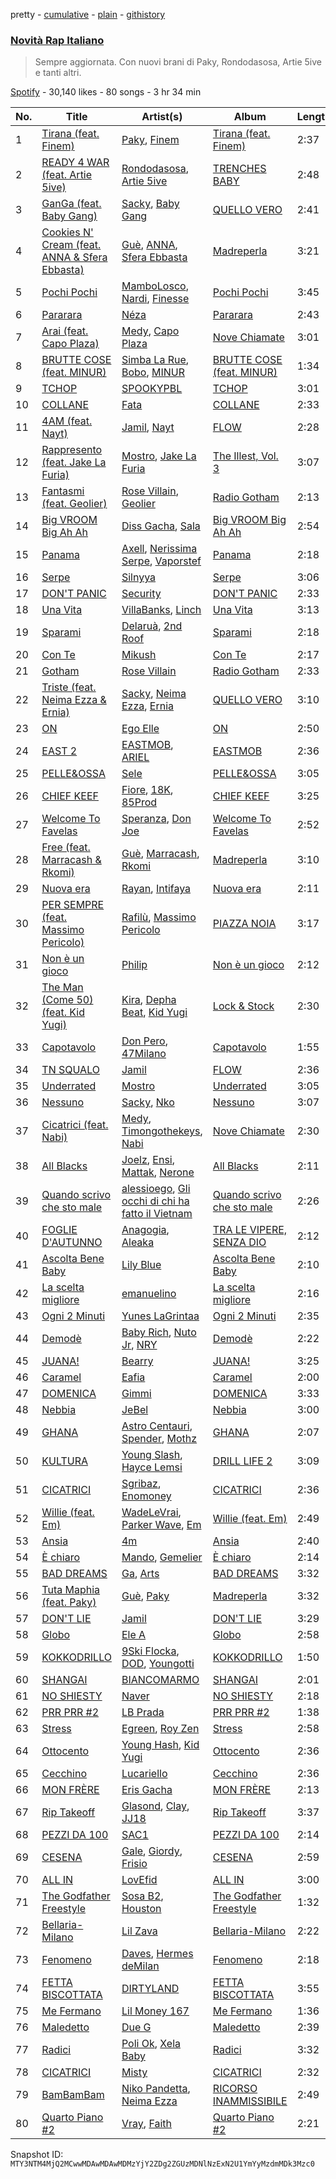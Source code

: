 pretty - [cumulative](/playlists/cumulative/37i9dQZF1DX1OQlaot30zi.md) - [plain](/playlists/plain/37i9dQZF1DX1OQlaot30zi) - [githistory](https://github.githistory.xyz/mackorone/spotify-playlist-archive/blob/main/playlists/plain/37i9dQZF1DX1OQlaot30zi)

### [Novità Rap Italiano](https://open.spotify.com/playlist/37i9dQZF1DX1OQlaot30zi)

> Sempre aggiornata\. Con nuovi brani di Paky, Rondodasosa, Artie 5ive e tanti altri.

[Spotify](https://open.spotify.com/user/spotify) - 30,140 likes - 80 songs - 3 hr 34 min

| No. | Title | Artist(s) | Album | Length |
|---|---|---|---|---|
| 1 | [Tirana \(feat\. Finem\)](https://open.spotify.com/track/1EsVVU4G94ZdAaeEHP4T0d) | [Paky](https://open.spotify.com/artist/1KQJOTeIMbixtnSWY4sYs2), [Finem](https://open.spotify.com/artist/4BdukbROt8qmkffXOpDW50) | [Tirana \(feat\. Finem\)](https://open.spotify.com/album/0D2zfLodyfFuVg4W5uT3gU) | 2:37 |
| 2 | [READY 4 WAR \(feat\. Artie 5ive\)](https://open.spotify.com/track/0pwRSrIxfrAdTLbPaEtZli) | [Rondodasosa](https://open.spotify.com/artist/61bQ4nwIioR8w6PGxzpyY3), [Artie 5ive](https://open.spotify.com/artist/2R4kNOwHUUsuDYhKsESVbF) | [TRENCHES BABY](https://open.spotify.com/album/2hR7F1mFXBaSuGE9dL1B7i) | 2:48 |
| 3 | [GanGa \(feat\. Baby Gang\)](https://open.spotify.com/track/4lZ87DJUjjAEcOzF6Uhyfj) | [Sacky](https://open.spotify.com/artist/1sybJwRGo9WiiqcZLzzAbS), [Baby Gang](https://open.spotify.com/artist/3LvwPiJQJ0da0GurKMToV0) | [QUELLO VERO](https://open.spotify.com/album/5sKFWHoVyf9t65zdLmx6wg) | 2:41 |
| 4 | [Cookies N' Cream \(feat\. ANNA & Sfera Ebbasta\)](https://open.spotify.com/track/1xUnvxp9DFrpwXnO0RHKUp) | [Guè](https://open.spotify.com/artist/7F2utINZ6tSokSiZTQBE27), [ANNA](https://open.spotify.com/artist/7K80yOTC0Id95gRaOxDG5u), [Sfera Ebbasta](https://open.spotify.com/artist/23TFHmajVfBtlRx5MXqgoz) | [Madreperla](https://open.spotify.com/album/5FnVg6RBrEFUIEpHRw8EB1) | 3:21 |
| 5 | [Pochi Pochi](https://open.spotify.com/track/34wBFYmnw1sBcHyrhoYAS0) | [MamboLosco](https://open.spotify.com/artist/4BFn4jmfqSNaHtPWHTcy41), [Nardi](https://open.spotify.com/artist/5Weajr5biqrfs2QaSMUhCG), [Finesse](https://open.spotify.com/artist/3GWuJyC9r6Ug0F6jeLzTpY) | [Pochi Pochi](https://open.spotify.com/album/1TsFStYVqJM83KkGYGfZjc) | 3:45 |
| 6 | [Pararara](https://open.spotify.com/track/5Vio7g8p9zDEdJY03cDF2G) | [Néza](https://open.spotify.com/artist/6cE2WyjXwngsJynb3uk1WO) | [Pararara](https://open.spotify.com/album/3wy6SeCkIKp1AipBNAJx8q) | 2:43 |
| 7 | [Arai \(feat\. Capo Plaza\)](https://open.spotify.com/track/1la73rdzbQGNRFJyO9E71c) | [Medy](https://open.spotify.com/artist/3lbFUmlaNMa9ZVSabLlkhn), [Capo Plaza](https://open.spotify.com/artist/5SulO4l40qDuV9zUGLZx7n) | [Nove Chiamate](https://open.spotify.com/album/5r2DMxv3IGCkVIhksqgkFy) | 3:01 |
| 8 | [BRUTTE COSE \(feat\. MINUR\)](https://open.spotify.com/track/48S401yC1PCMmueiXPuB6F) | [Simba La Rue](https://open.spotify.com/artist/2PEMswqQspTSsAltdeF5kO), [Bobo](https://open.spotify.com/artist/4W6DLx1j8rZzzcbMuUd42J), [MINUR](https://open.spotify.com/artist/7rylbiZO3rabYvIKu4Kcg0) | [BRUTTE COSE \(feat\. MINUR\)](https://open.spotify.com/album/5JFv3cliyAn44LE6HeYSID) | 1:34 |
| 9 | [TCHOP](https://open.spotify.com/track/7bn2VpaP4jMnaqZMWwuFxf) | [SPOOKYPBL](https://open.spotify.com/artist/6083C1SYbF1b4iMciTbpbv) | [TCHOP](https://open.spotify.com/album/1EJI81qJI6iM98gmbmzATW) | 3:01 |
| 10 | [COLLANE](https://open.spotify.com/track/0fSpIhDmGgXIWYkaaNsw0t) | [Fata](https://open.spotify.com/artist/2e0HLVyPlF5jP9khNWfV3m) | [COLLANE](https://open.spotify.com/album/1P8Xp6rAlMzJGYGhdNKzjl) | 2:33 |
| 11 | [4AM \(feat\. Nayt\)](https://open.spotify.com/track/28e2tSmvlacRKq69nkhDQ2) | [Jamil](https://open.spotify.com/artist/1BvLhDkql2F6d4G5aaajY2), [Nayt](https://open.spotify.com/artist/7tmTvmqgTBcX88ZrSHByrD) | [FLOW](https://open.spotify.com/album/1rXh4Ui9xfA0qK4k9GZYza) | 2:28 |
| 12 | [Rappresento \(feat\. Jake La Furia\)](https://open.spotify.com/track/2nxiM1iVhNIITV0N2zlGE5) | [Mostro](https://open.spotify.com/artist/5dPBeuSKtu5vLz1Et8YSVv), [Jake La Furia](https://open.spotify.com/artist/6JFRI91YaCXREGQYzHSnUH) | [The Illest, Vol\. 3](https://open.spotify.com/album/6dQtxmHiNvZPh5te1zjW3P) | 3:07 |
| 13 | [Fantasmi \(feat\. Geolier\)](https://open.spotify.com/track/0uXDSAM6q44glALKnQQyqW) | [Rose Villain](https://open.spotify.com/artist/2aya6KuqjXEhHBqYKsTPLs), [Geolier](https://open.spotify.com/artist/27LlKWxS3KXW7RRAxN5S8s) | [Radio Gotham](https://open.spotify.com/album/6hGUJpYzwN9DPqVUC2onlU) | 2:13 |
| 14 | [Big VROOM Big Ah Ah](https://open.spotify.com/track/0GXP7aq6Ec8b4tx1w8VNcu) | [Diss Gacha](https://open.spotify.com/artist/4TKF8KSK6bgHgszFxu5xzu), [Sala](https://open.spotify.com/artist/3JgYm8oVvcrFpJBUNIonqM) | [Big VROOM Big Ah Ah](https://open.spotify.com/album/5uqthSZzxmDYVXErwPgkUG) | 2:54 |
| 15 | [Panama](https://open.spotify.com/track/2NaDjUskdeJyn8tG0f9NzU) | [Axell](https://open.spotify.com/artist/2ySYVtBVDE24iUcJGfHRka), [Nerissima Serpe](https://open.spotify.com/artist/08ppjXEpROUgrG1X0DEquB), [Vaporstef](https://open.spotify.com/artist/7CLam35Bb5uvhKfIccRCpz) | [Panama](https://open.spotify.com/album/3iUGHThARKVQzRTwajJ7RC) | 2:18 |
| 16 | [Serpe](https://open.spotify.com/track/0EAEh6gBDnRlpbwVzZrH2d) | [Silnyya](https://open.spotify.com/artist/0MTV1wG5r8M1hTexjolpA5) | [Serpe](https://open.spotify.com/album/6D65Nbkff5aYAdreoi6c4C) | 3:06 |
| 17 | [DON'T PANIC](https://open.spotify.com/track/3SQc9pCnZomObjgUUjssg5) | [Security](https://open.spotify.com/artist/7MKJc8WAYeq779QzmWPzlw) | [DON'T PANIC](https://open.spotify.com/album/1Mb8FJxss43rIb1IWyr0bB) | 2:33 |
| 18 | [Una Vita](https://open.spotify.com/track/05U4CaS902wj5esC7CpFf7) | [VillaBanks](https://open.spotify.com/artist/3ASAxVN1hNoYfoMcIkzZWL), [Linch](https://open.spotify.com/artist/0NWr9rFOUD5cFtprFySf5p) | [Una Vita](https://open.spotify.com/album/3EhyuLueH3k3nVf0dPf1oN) | 3:13 |
| 19 | [Sparami](https://open.spotify.com/track/7ozAgGRGbnupBGOmm7gzrR) | [Delaruà](https://open.spotify.com/artist/0inlLzcyWLbJbPZuMzfTPt), [2nd Roof](https://open.spotify.com/artist/1eznSku2RY9VSvkhWxXdmx) | [Sparami](https://open.spotify.com/album/2ixzbvOnqYcM9w8ycaucAc) | 2:18 |
| 20 | [Con Te](https://open.spotify.com/track/0d3X6EsJll4q4rmMdDRtvf) | [Mikush](https://open.spotify.com/artist/3eBlbhY21Q1L6xwbVMCQa1) | [Con Te](https://open.spotify.com/album/6yRcSRnjcoc9kSvWEmkR2i) | 2:17 |
| 21 | [Gotham](https://open.spotify.com/track/09s2r7TMIPzovVY24oDxeo) | [Rose Villain](https://open.spotify.com/artist/2aya6KuqjXEhHBqYKsTPLs) | [Radio Gotham](https://open.spotify.com/album/6hGUJpYzwN9DPqVUC2onlU) | 2:33 |
| 22 | [Triste \(feat\. Neima Ezza & Ernia\)](https://open.spotify.com/track/0yDjNkN0xMqiUm6NjvdLuH) | [Sacky](https://open.spotify.com/artist/1sybJwRGo9WiiqcZLzzAbS), [Neima Ezza](https://open.spotify.com/artist/754BUADwzMYecBgOoBaetK), [Ernia](https://open.spotify.com/artist/3fhMfkPPzksWuw0hEm4ldm) | [QUELLO VERO](https://open.spotify.com/album/5sKFWHoVyf9t65zdLmx6wg) | 3:10 |
| 23 | [ON](https://open.spotify.com/track/0tqyWL1lXMx9XJMtxGD4KL) | [Ego Elle](https://open.spotify.com/artist/5f6sDPoyuf4hly0NkSctCO) | [ON](https://open.spotify.com/album/0ht3tzIAvy8eTTfx7rT1j1) | 2:50 |
| 24 | [EAST 2](https://open.spotify.com/track/6STJHfgoeeXyqtD6PVEprC) | [EASTMOB](https://open.spotify.com/artist/3sAbtyR7qqiZjWjOoT38OO), [ARIEL](https://open.spotify.com/artist/7GU6C1bSspE0Sj4qDVdmB2) | [EASTMOB](https://open.spotify.com/album/2jvpftyUjRIdXD54fwjDmE) | 2:36 |
| 25 | [PELLE&OSSA](https://open.spotify.com/track/0wsoq5BD2Q2yr7JcFAgZfp) | [Sele](https://open.spotify.com/artist/1DUg0y2Y3aL0O2CyFmzXu7) | [PELLE&OSSA](https://open.spotify.com/album/5DbSuKIWkwxWo5BXJelH09) | 3:05 |
| 26 | [CHIEF KEEF](https://open.spotify.com/track/5VcqW0d3xQjarpgAq76z7M) | [Fiore](https://open.spotify.com/artist/4GOWLNptHmjfpDP4HN21Im), [18K](https://open.spotify.com/artist/5PVCzkHVhVLRLadPdJUdXB), [85Prod](https://open.spotify.com/artist/7n6z8NXRn1fEM15LesQ2Fr) | [CHIEF KEEF](https://open.spotify.com/album/23thkyjQZXbh3fOBoSOoCv) | 3:25 |
| 27 | [Welcome To Favelas](https://open.spotify.com/track/0m0usigRxg1cvBo0ezr0ts) | [Speranza](https://open.spotify.com/artist/0W0oW3iaBwbtcXqdDrfC6F), [Don Joe](https://open.spotify.com/artist/3WrMBQYO99lzSOhYGPiVoQ) | [Welcome To Favelas](https://open.spotify.com/album/1VPtdhsrRbB0hjfmU7yYHa) | 2:52 |
| 28 | [Free \(feat\. Marracash & Rkomi\)](https://open.spotify.com/track/2bTt0QXf4b1gmIhD4zyXxP) | [Guè](https://open.spotify.com/artist/7F2utINZ6tSokSiZTQBE27), [Marracash](https://open.spotify.com/artist/5AZuEF0feCXMkUCwQiQlW7), [Rkomi](https://open.spotify.com/artist/056KMTw6IztdQjBmFfVyO3) | [Madreperla](https://open.spotify.com/album/5FnVg6RBrEFUIEpHRw8EB1) | 3:10 |
| 29 | [Nuova era](https://open.spotify.com/track/4bjcPwz8RJIxapApBK2fTx) | [Rayan](https://open.spotify.com/artist/6doCr3greqY545Eo7IsY3m), [Intifaya](https://open.spotify.com/artist/1sSz8a84ezDX1LhXCIgt41) | [Nuova era](https://open.spotify.com/album/7aP13AigzST5tDroNYRsyL) | 2:11 |
| 30 | [PER SEMPRE \(feat\. Massimo Pericolo\)](https://open.spotify.com/track/33sarHmNDOaUADg68Bybh6) | [Rafilù](https://open.spotify.com/artist/3ylMgftNTGy7cZgkWL82fJ), [Massimo Pericolo](https://open.spotify.com/artist/1El4YQA8oCXX7ynFSxRTFq) | [PIAZZA NOIA](https://open.spotify.com/album/1R5ZIS1zYkFptbn69V9vaa) | 3:17 |
| 31 | [Non è un gioco](https://open.spotify.com/track/5ie6qbpqdvq637m91zl4an) | [Philip](https://open.spotify.com/artist/0rq5wppHKGTFcdl8da5ODZ) | [Non è un gioco](https://open.spotify.com/album/3PbWmisvxgnTLY0ZX094aM) | 2:12 |
| 32 | [The Man \(Come 50\) \(feat\. Kid Yugi\)](https://open.spotify.com/track/7LgGQyEXv1vXS6gxgfbe14) | [Kira](https://open.spotify.com/artist/2HyasfYKBQnhWBIonOhabC), [Depha Beat](https://open.spotify.com/artist/6bwVTFdmpdNygRD0jMUQGm), [Kid Yugi](https://open.spotify.com/artist/0EUR8jz8L936AEbV2Spkca) | [Lock & Stock](https://open.spotify.com/album/4xOptIENTe5ry3paBoj2Jq) | 2:30 |
| 33 | [Capotavolo](https://open.spotify.com/track/3zSA43fLbKDNjRhgBgRKPA) | [Don Pero](https://open.spotify.com/artist/2KLafS2cc489GVGuYm5aE2), [47Milano](https://open.spotify.com/artist/0A3F67rGTvyUTqCCuiFLV1) | [Capotavolo](https://open.spotify.com/album/6e78WCwUIiJqp4oMkUiBz2) | 1:55 |
| 34 | [TN SQUALO](https://open.spotify.com/track/4Gvl5vitxmpTjuJFyndMHy) | [Jamil](https://open.spotify.com/artist/1BvLhDkql2F6d4G5aaajY2) | [FLOW](https://open.spotify.com/album/1rXh4Ui9xfA0qK4k9GZYza) | 2:36 |
| 35 | [Underrated](https://open.spotify.com/track/2Pt94XBTq6m3Je95DBaJZu) | [Mostro](https://open.spotify.com/artist/5dPBeuSKtu5vLz1Et8YSVv) | [Underrated](https://open.spotify.com/album/3eQ3j9NdRjAr8yeZbLAbLb) | 3:05 |
| 36 | [Nessuno](https://open.spotify.com/track/7EV3ONJpL7lmlQb75rlP2D) | [Sacky](https://open.spotify.com/artist/1sybJwRGo9WiiqcZLzzAbS), [Nko](https://open.spotify.com/artist/4kTOsBwxhA2Sn4PSs7PqnN) | [Nessuno](https://open.spotify.com/album/1L2jEnUZw5QlTe9pInCMQt) | 3:07 |
| 37 | [Cicatrici \(feat\. Nabi\)](https://open.spotify.com/track/77FQ6iMaTn7fT9IMdMnpEn) | [Medy](https://open.spotify.com/artist/3lbFUmlaNMa9ZVSabLlkhn), [Timongothekeys](https://open.spotify.com/artist/1pXa6QH7HpQcw3FCP7MQQk), [Nabi](https://open.spotify.com/artist/5CqlDzj8DSqsklkXuTYfSd) | [Nove Chiamate](https://open.spotify.com/album/5r2DMxv3IGCkVIhksqgkFy) | 2:30 |
| 38 | [All Blacks](https://open.spotify.com/track/3AvBUK76pl3qmdMdwG6PHV) | [Joelz](https://open.spotify.com/artist/1xLvoEP0zgupEhWcJLvBPT), [Ensi](https://open.spotify.com/artist/6dKdNHGdsBvEeNDxXV8AMP), [Mattak](https://open.spotify.com/artist/3hCo0MeLrjAvQxAzPknjhK), [Nerone](https://open.spotify.com/artist/7kG6A2lZMXeaD5YkubF5Kn) | [All Blacks](https://open.spotify.com/album/6Enj3EyLjgZynYka4YVNKq) | 2:11 |
| 39 | [Quando scrivo che sto male](https://open.spotify.com/track/6cCtiEqH1w7T2JH9odkBsO) | [alessioego](https://open.spotify.com/artist/2rFgWypbBE4LzXAGKDwNb6), [Gli occhi di chi ha fatto il Vietnam](https://open.spotify.com/artist/6dbucG92pXsvj7F7xmm7rZ) | [Quando scrivo che sto male](https://open.spotify.com/album/2XoBAvLaq2H38elFg9NQvH) | 2:26 |
| 40 | [FOGLIE D'AUTUNNO](https://open.spotify.com/track/6PDZfYPmOo5jgnb9C9o9Rq) | [Anagogia](https://open.spotify.com/artist/2Z7eQuEsvITejxmWouud3B), [Aleaka](https://open.spotify.com/artist/63sB40l1dT9CV5vXu1E7q1) | [TRA LE VIPERE, SENZA DIO](https://open.spotify.com/album/5coTfCyDEBtqCAeS9uD3Bk) | 2:12 |
| 41 | [Ascolta Bene Baby](https://open.spotify.com/track/0HdeOQdsqZsnKdRJNOSqfN) | [Lily Blue](https://open.spotify.com/artist/3soVEfAFQox1PH3DZe2u8r) | [Ascolta Bene Baby](https://open.spotify.com/album/7Eq4CWv8aHoCJqfWb5BSn4) | 2:10 |
| 42 | [La scelta migliore](https://open.spotify.com/track/5kcBjDdqmDMKb58wyrkO7D) | [emanuelino](https://open.spotify.com/artist/3XvGNKkWf5TQoR1xcfm5TU) | [La scelta migliore](https://open.spotify.com/album/6EShO7rLEYaShAM9Vomj6d) | 2:16 |
| 43 | [Ogni 2 Minuti](https://open.spotify.com/track/7BXVTzqKxMZywSrdIJm9yQ) | [Yunes LaGrintaa](https://open.spotify.com/artist/2Ny7KtAFxJ0Ac3FPBiClWW) | [Ogni 2 Minuti](https://open.spotify.com/album/0LKW0DkGUMLkZFMhSMuHiA) | 2:35 |
| 44 | [Demodè](https://open.spotify.com/track/59XPghPNocTlJlp6mKnjCh) | [Baby Rich](https://open.spotify.com/artist/6nNm1ydguU7kzvUHidRxRN), [Nuto Jr](https://open.spotify.com/artist/35cHFPW5iuDM1df442BBt5), [NRY](https://open.spotify.com/artist/4rQfPosRUCIb7zmKGsmS6s) | [Demodè](https://open.spotify.com/album/2YHTY2F7c4vy4tGX5uCuud) | 2:22 |
| 45 | [JUANA!](https://open.spotify.com/track/32WSxzITwOoDlKWsNr4Fps) | [Bearry](https://open.spotify.com/artist/6UXhfGrOghU5gaVWxe8z3v) | [JUANA!](https://open.spotify.com/album/4lO0QFPN2UYKMZPFYYtDbY) | 3:25 |
| 46 | [Caramel](https://open.spotify.com/track/6ZkTuXT1hGEose7r2Igu5S) | [Eafia](https://open.spotify.com/artist/4eq6uDlMqJCm5s8Q9bJenC) | [Caramel](https://open.spotify.com/album/2CVrNOPUB6kjdByUCQqxwf) | 2:00 |
| 47 | [DOMENICA](https://open.spotify.com/track/4hx2NNEZBoZJWonQt3orUC) | [Gimmi](https://open.spotify.com/artist/0qPwpz51T4mzD9VC5yXvt9) | [DOMENICA](https://open.spotify.com/album/4zHMcSFaZ6XY6LLcJJIfBg) | 3:33 |
| 48 | [Nebbia](https://open.spotify.com/track/5ic9HBYRdWn2O0mPrY5RGE) | [JeBel](https://open.spotify.com/artist/3V3DPjpU2au75BqpnX1HwI) | [Nebbia](https://open.spotify.com/album/76e0HbnfnSnL0ytMysAmol) | 3:00 |
| 49 | [GHANA](https://open.spotify.com/track/3tSfpNYk65hN3jEt9mJtVY) | [Astro Centauri](https://open.spotify.com/artist/027y7WtCHLPyUJr50Q0p6E), [Spender](https://open.spotify.com/artist/1F5Nly0FV6dIoFNWPYTHMb), [Mothz](https://open.spotify.com/artist/5lrXmCL7NuAEVJDfhIJtsu) | [GHANA](https://open.spotify.com/album/12auqGRsBzjCutDy8bCSaF) | 2:07 |
| 50 | [KULTURA](https://open.spotify.com/track/04BNQRu1oP0bXI8eHXluwC) | [Young Slash](https://open.spotify.com/artist/7ajcXCqrSRoMtviBDVIjqn), [Hayce Lemsi](https://open.spotify.com/artist/54pOO7bx13GSr4ALfBROoY) | [DRILL LIFE 2](https://open.spotify.com/album/0lx0a5wDOZNDhDQiSzjs0Y) | 3:09 |
| 51 | [CICATRICI](https://open.spotify.com/track/6UbDPupbG0jkpIWrrNQGXF) | [Sgribaz](https://open.spotify.com/artist/1nz1nHrmEwE28EGz4Z2fKi), [Enomoney](https://open.spotify.com/artist/0ciz7qq9gZJKmjxvi38IL8) | [CICATRICI](https://open.spotify.com/album/3XF6OsCckGci5p3PUvJElb) | 2:36 |
| 52 | [Willie \(feat\. Em\)](https://open.spotify.com/track/0DyOlIYmYyfiGB2OStARCw) | [WadeLeVrai](https://open.spotify.com/artist/2sSF1FKT1eBuSwHZbzMycW), [Parker Wave](https://open.spotify.com/artist/5nCRzdYzQAE059xUATEuXF), [Em](https://open.spotify.com/artist/0Wh6q94lZ2hN8LlTcR8mEI) | [Willie \(feat\. Em\)](https://open.spotify.com/album/67eDiuQwjPRYiMzVIzMDgW) | 2:49 |
| 53 | [Ansia](https://open.spotify.com/track/6CV7yapL2bhEaWKE4p7IoB) | [4m](https://open.spotify.com/artist/2e87DWvLyzKFgyHYxpF7G3) | [Ansia](https://open.spotify.com/album/5bQsB7DQ6eRVHsEuGxeSjn) | 2:40 |
| 54 | [È chiaro](https://open.spotify.com/track/6KRdHoJs92lZjd3OAZfCyo) | [Mando](https://open.spotify.com/artist/4GvngXAxZMchFmLkDaZOAc), [Gemelier](https://open.spotify.com/artist/45r6mQFEI3iQqAvxcDp7zA) | [È chiaro](https://open.spotify.com/album/7LBN5Cj5OSBC5kF84Odrnr) | 2:14 |
| 55 | [BAD DREAMS](https://open.spotify.com/track/6FRBKBK66QxI5EgAjx4Q5p) | [Ga](https://open.spotify.com/artist/6luz0TrzyU4La1oSQhoxAj), [Arts](https://open.spotify.com/artist/42C6TIlpSUs9jULKO31Kcm) | [BAD DREAMS](https://open.spotify.com/album/6Yah9aseZUENWhChoJ5QNI) | 3:32 |
| 56 | [Tuta Maphia \(feat\. Paky\)](https://open.spotify.com/track/1Pw9JvFxbenEtnGRRcDvzD) | [Guè](https://open.spotify.com/artist/7F2utINZ6tSokSiZTQBE27), [Paky](https://open.spotify.com/artist/1KQJOTeIMbixtnSWY4sYs2) | [Madreperla](https://open.spotify.com/album/5FnVg6RBrEFUIEpHRw8EB1) | 3:32 |
| 57 | [DON'T LIE](https://open.spotify.com/track/4SxUEEjbrozKRKVwUAJAHY) | [Jamil](https://open.spotify.com/artist/1BvLhDkql2F6d4G5aaajY2) | [DON'T LIE](https://open.spotify.com/album/3LBrDHJJRGWY4Ik4aJOoBk) | 3:29 |
| 58 | [Globo](https://open.spotify.com/track/00MY44klAVxIdtmUZrlwK7) | [Ele A](https://open.spotify.com/artist/2p8QkcgkfvIcUTpudqcqRM) | [Globo](https://open.spotify.com/album/7muqqx18joxBwnxAwHthXF) | 2:58 |
| 59 | [KOKKODRILLO](https://open.spotify.com/track/6UznknN8WCeWmLcZWS3G1B) | [9Ski Flocka](https://open.spotify.com/artist/3gEFSF48aCfGZ48MOq6MFT), [DOD](https://open.spotify.com/artist/0LiaD3zWaTlh1ZUNjKYxAZ), [Youngotti](https://open.spotify.com/artist/1HUUj26tHxXxB0wSedYfFH) | [KOKKODRILLO](https://open.spotify.com/album/5bNsbLvLwnioWxl1qkRIgl) | 1:50 |
| 60 | [SHANGAI](https://open.spotify.com/track/0GNXJTPJ95snY6lX4GYstG) | [BIANCOMARMO](https://open.spotify.com/artist/4C3zbFkBgltRh40f62Cd49) | [SHANGAI](https://open.spotify.com/album/1hSvXGCDj3z5GJFc2tOHNv) | 2:01 |
| 61 | [NO SHIESTY](https://open.spotify.com/track/1w7dzkYI2H4e8oSmLyK3kL) | [Naver](https://open.spotify.com/artist/5uAeyLL0e4StdJe6JvhLep) | [NO SHIESTY](https://open.spotify.com/album/5BMcq1KQzz54fXX4tCl3vr) | 2:18 |
| 62 | [PRR PRR \#2](https://open.spotify.com/track/0KzwcPTbXLvlxyPpP7gmtj) | [LB Prada](https://open.spotify.com/artist/6iintLqFyDnREB4gTwQnrH) | [PRR PRR \#2](https://open.spotify.com/album/0ZKTAMmhZBW7LgoTn6b2Fi) | 1:38 |
| 63 | [Stress](https://open.spotify.com/track/2OoVomVgOYBg27mYz77XJy) | [Egreen](https://open.spotify.com/artist/4CSFu5TxKb1Z2GeO1LxZU4), [Roy Zen](https://open.spotify.com/artist/2azLwmHQ6KwyMFETQBsrLi) | [Stress](https://open.spotify.com/album/1bVla5Rx2wtWgKD7cP3bAw) | 2:58 |
| 64 | [Ottocento](https://open.spotify.com/track/4eJK7cwS3tE19PeD4YALJD) | [Young Hash](https://open.spotify.com/artist/3DzRZC35HaSRnc4VrIbYYX), [Kid Yugi](https://open.spotify.com/artist/0EUR8jz8L936AEbV2Spkca) | [Ottocento](https://open.spotify.com/album/7m7ym6wmkm1Nb4heFdkCcO) | 2:36 |
| 65 | [Cecchino](https://open.spotify.com/track/3P8ZLsAr6ipegENB65REsp) | [Lucariello](https://open.spotify.com/artist/1pv59RDMxb8WKREVPpLDK9) | [Cecchino](https://open.spotify.com/album/50fluzx8dNhpcNYD13oOWW) | 2:36 |
| 66 | [MON FRÈRE](https://open.spotify.com/track/0asWoyaaXT6epkNPPBZafV) | [Eris Gacha](https://open.spotify.com/artist/0CGxRo2G5p9IJn7U13ZBB2) | [MON FRÈRE](https://open.spotify.com/album/0ZNmo17Fggyeq9To4l203d) | 2:13 |
| 67 | [Rip Takeoff](https://open.spotify.com/track/0I0JBD2fcH8rqNIM4ViC8P) | [Glasond](https://open.spotify.com/artist/5lpNYhmYsGq63njdDPq8nq), [Clay](https://open.spotify.com/artist/5RKIgnQviPIjGbSiLnu14O), [JJ18](https://open.spotify.com/artist/5ZDjZJPec0RVnDKfJrJfkj) | [Rip Takeoff](https://open.spotify.com/album/2G1nnWKYQs5Xhf8AsCJ78H) | 3:37 |
| 68 | [PEZZI DA 100](https://open.spotify.com/track/3vjzGdgsChCiOPoliSxwpV) | [SAC1](https://open.spotify.com/artist/0MnomJDrX3FmjLCNuTLfz6) | [PEZZI DA 100](https://open.spotify.com/album/3Kb3D6Hibc8SFqIuVGeJRq) | 2:14 |
| 69 | [CESENA](https://open.spotify.com/track/1LeLs06rDO7xncbNXvqpJK) | [Gale](https://open.spotify.com/artist/0MLdj7ABckNxmKWlrxBuUL), [Giordy](https://open.spotify.com/artist/4kJkxmZLk4rfFKTmKbdInO), [Frisio](https://open.spotify.com/artist/5y5Lf6igP3nDIifegEhoNF) | [CESENA](https://open.spotify.com/album/4ZUqbbyQPbk2bCPB07Ksbd) | 2:59 |
| 70 | [ALL IN](https://open.spotify.com/track/2BuUdZxnfQzODpXhCHSFNI) | [LovEfid](https://open.spotify.com/artist/0Ghb3nxuIIbfAaliwv1Xhj) | [ALL IN](https://open.spotify.com/album/5hxdJEZKn7Dmgak8rRQM22) | 3:00 |
| 71 | [The Godfather Freestyle](https://open.spotify.com/track/3EOo3uM9FwP2dQAAwpQhIV) | [Sosa B2](https://open.spotify.com/artist/0UNg8AkBt7FfOsNPbWgodk), [Houston](https://open.spotify.com/artist/2DT2nlD7RjL7sE0AErM7Az) | [The Godfather Freestyle](https://open.spotify.com/album/6pHoUgWaWYktY8KNGmtTXx) | 1:32 |
| 72 | [Bellaria\-Milano](https://open.spotify.com/track/605IFA9NegYL5HwMF3YEbV) | [Lil Zava](https://open.spotify.com/artist/1TKLntKGPMSdpnC9OUr67c) | [Bellaria\-Milano](https://open.spotify.com/album/4AB4681hEXxYxKFJe9po51) | 2:22 |
| 73 | [Fenomeno](https://open.spotify.com/track/6hdG0WvXjqWtTWf6bA2lNV) | [Daves](https://open.spotify.com/artist/3QR8JzfwC31xw0IoBtYbUC), [Hermes deMilan](https://open.spotify.com/artist/4LxGGNi3mIBaH2QJ6jpEa9) | [Fenomeno](https://open.spotify.com/album/6l5QGtFcKwiIM1S0NaKqFs) | 2:18 |
| 74 | [FETTA BISCOTTATA](https://open.spotify.com/track/34dpWD1aiiqFmsElMlaQPt) | [DIRTYLAND](https://open.spotify.com/artist/3CMtrXB1vCdSRus0wF60NE) | [FETTA BISCOTTATA](https://open.spotify.com/album/2z4Zlze2FYA9bCXIiCOZOo) | 3:55 |
| 75 | [Me Fermano](https://open.spotify.com/track/6XyZaM0IhH8KnD7ignn07x) | [Lil Money 167](https://open.spotify.com/artist/03KwHhwP7YZHh9TsWpg9zF) | [Me Fermano](https://open.spotify.com/album/3fqgSk5gPeM7vJSVjPE4aI) | 1:36 |
| 76 | [Maledetto](https://open.spotify.com/track/5z6JbAwiQjBLZHrpLSKCcd) | [Due G](https://open.spotify.com/artist/7ICNoOv4dBRG72UaFP5Aba) | [Maledetto](https://open.spotify.com/album/6iCWLvZpEizTd3rpsqJahK) | 2:39 |
| 77 | [Radici](https://open.spotify.com/track/2DO1FtemtQJHMeIF98Zfi8) | [Poli Ok](https://open.spotify.com/artist/0xgcFVaTrkdF6zEqV33f4E), [Xela Baby](https://open.spotify.com/artist/2lSvy0qRlHqyWxkHmflU7M) | [Radici](https://open.spotify.com/album/2n5GxzWWDD1WWysgJCKIxr) | 3:32 |
| 78 | [CICATRICI](https://open.spotify.com/track/79HIUVZnx0qNdGmMAAUeaI) | [Misty](https://open.spotify.com/artist/7zD0iVZyZo4stvwavuu7i0) | [CICATRICI](https://open.spotify.com/album/02ziDaOuOlbV4TZpLdTXFc) | 2:32 |
| 79 | [BamBamBam](https://open.spotify.com/track/3ecgmoOTCrypPrETABDnjP) | [Niko Pandetta](https://open.spotify.com/artist/5H5RWXYleho8amdspskcUb), [Neima Ezza](https://open.spotify.com/artist/754BUADwzMYecBgOoBaetK) | [RICORSO INAMMISSIBILE](https://open.spotify.com/album/2Tpxh3B64baxmaVcBgNtUZ) | 2:49 |
| 80 | [Quarto Piano \#2](https://open.spotify.com/track/5UpnQapsohTnOvSwWSUU7d) | [Vray](https://open.spotify.com/artist/5h8JAjXGnNssIFMFFfCyWK), [Faith](https://open.spotify.com/artist/3eFz71f6GDw5iu91qmpY8b) | [Quarto Piano \#2](https://open.spotify.com/album/4hC62GOL9Rp7u84DvA2zdE) | 2:21 |

Snapshot ID: `MTY3NTM4MjQ2MCwwMDAwMDAwMDMzYjY2ZDg2ZGUzMDNlNzExN2U1YmYyMzdmMDk3Mzc0`
